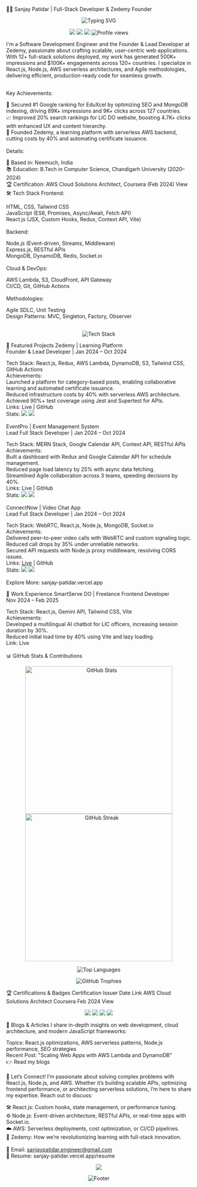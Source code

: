 👨‍💻 Sanjay Patidar | Full-Stack Developer & Zedemy Founder
<p align="center"> <img src="https://readme-typing-svg.herokuapp.com?font=Fira+Code&size=26&pause=800&color=0E75B6&center=true&vCenter=true&width=650&lines=Full-Stack+Engineer+Building+Scalable+Web+Apps;Founder+of+Zedemy+Learning+Platform;Expert+in+React.js,+Node.js,+and+AWS;Driving+500K%2B+Impressions+Globally" alt="Typing SVG" /> </p> <p align="center"> <a href="https://sanjay-patidar.vercel.app"><img src="https://img.shields.io/badge/Portfolio-0E75B6?style=flat&logo=vercel&logoColor=white" /></a> <a href="https://linkedin.com/in/sanjay-patidar"><img src="https://img.shields.io/badge/LinkedIn-0077B5?style=flat&logo=linkedin&logoColor=white" /></a> <a href="mailto:sanjaypatidar.engineer@gmail.com"><img src="https://img.shields.io/badge/Email-D14836?style=flat&logo=gmail&logoColor=white" /></a> <img src="https://komarev.com/ghpvc/?username=hello-developer-sanjay&color=0e75b6&style=flat" alt="Profile views" /> </p>
I'm a Software Development Engineer and the Founder & Lead Developer at Zedemy, passionate about crafting scalable, user-centric web applications. With 12+ full-stack solutions deployed, my work has generated 500K+ impressions and $100K+ engagements across 120+ countries. I specialize in React.js, Node.js, AWS serverless architectures, and Agile methodologies, delivering efficient, production-ready code for seamless growth.<br><br>

Key Achievements:

🥇 Secured #1 Google ranking for EduXcel by optimizing SEO and MongoDB indexing, driving 89K+ impressions and 9K+ clicks across 127 countries.<br>
📈 Improved 20% search rankings for LIC DO website, boosting 4.7K+ clicks with enhanced UX and content hierarchy.<br>
🚀 Founded Zedemy, a learning platform with serverless AWS backend, cutting costs by 40% and automating certificate issuance.<br><br>
Details:

📍 Based in: Neemuch, India<br>
📚 Education: B.Tech in Computer Science, Chandigarh University (2020–2024)<br>
🏆 Certification: AWS Cloud Solutions Architect, Coursera (Feb 2024) View<br>
🛠️ Tech Stack
Frontend:<br>

HTML, CSS, Tailwind CSS<br>
JavaScript (ES6, Promises, Async/Await, Fetch API)<br>
React.js (JSX, Custom Hooks, Redux, Context API, Vite)<br><br>
Backend:<br>

Node.js (Event-driven, Streams, Middleware)<br>
Express.js, RESTful APIs<br>
MongoDB, DynamoDB, Redis, Socket.io<br><br>
Cloud & DevOps:<br>

AWS Lambda, S3, CloudFront, API Gateway<br>
CI/CD, Git, GitHub Actions<br><br>
Methodologies:<br>

Agile SDLC, Unit Testing<br>
Design Patterns: MVC, Singleton, Factory, Observer<br><br>
<p align="center"> <img src="https://skillicons.dev/icons?i=html,css,tailwind,js,react,redux,nodejs,express,mongodb,dynamodb,redis,aws,git,githubactions,vite" alt="Tech Stack" /> </p>
🌟 Featured Projects
Zedemy | Learning Platform<br>
Founder & Lead Developer | Jan 2024 – Oct 2024<br>

Tech Stack: React.js, Redux, AWS Lambda, DynamoDB, S3, Tailwind CSS, GitHub Actions<br>
Achievements:<br>
Launched a platform for category-based posts, enabling collaborative learning and automated certificate issuance.<br>
Reduced infrastructure costs by 40% with serverless AWS architecture.<br>
Achieved 90%+ test coverage using Jest and Supertest for APIs.<br>
Links: Live | GitHub<br>
Stats: <img src="https://img.shields.io/github/stars/hello-developer-sanjay/zedemy?style=social" /> <img src="https://img.shields.io/github/forks/hello-developer-sanjay/zedemy?style=social" /><br><br>
EventPro | Event Management System<br>
Lead Full Stack Developer | Jan 2024 – Oct 2024<br>

Tech Stack: MERN Stack, Google Calendar API, Context API, RESTful APIs<br>
Achievements:<br>
Built a dashboard with Redux and Google Calendar API for schedule management.<br>
Reduced page load latency by 25% with async data fetching.<br>
Streamlined Agile collaboration across 3 teams, speeding decisions by 40%.<br>
Links: Live | GitHub<br>
Stats: <img src="https://img.shields.io/github/stars/hello-developer-sanjay/EventPro-Frontend?style=social" /> <img src="https://img.shields.io/github/forks/hello-developer-sanjay/EventPro-Frontend?style=social" /><br><br>
ConnectNow | Video Chat App<br>
Lead Full Stack Developer | Jan 2024 – Oct 2024<br>

Tech Stack: WebRTC, React.js, Node.js, MongoDB, Socket.io<br>
Achievements:<br>
Delivered peer-to-peer video calls with WebRTC and custom signaling logic.<br>
Reduced call drops by 35% under unreliable networks.<br>
Secured API requests with Node.js proxy middleware, resolving CORS issues.<br>
Links: [Live](https://connectnow.vercel.app) | GitHub<br>
Stats: <img src="https://img.shields.io/github/stars/hello-developer-sanjay/ConnectNow-frontend?style=social" /> <img src="https://img.shields.io/github/forks/hello-developer-sanjay/ConnectNow-frontend?style=social" /><br><br>
Explore More: sanjay-patidar.vercel.app<br>

💼 Work Experience
SmartServe DO | Freelance Frontend Developer<br>
Nov 2024 – Feb 2025<br>

Tech Stack: React.js, Gemini API, Tailwind CSS, Vite<br>
Achievements:<br>
Developed a multilingual AI chatbot for LIC officers, increasing session duration by 30%.<br>
Reduced initial load time by 40% using Vite and lazy loading.<br>
Link: Live<br><br>
📊 GitHub Stats & Contributions
<p align="center"> <img src="https://github-readme-stats.vercel.app/api?username=hello-developer-sanjay&show_icons=true&theme=radical" alt="GitHub Stats" width="400" /> <img src="https://github-readme-streak-stats.herokuapp.com/?user=hello-developer-sanjay&theme=radical" alt="GitHub Streak" width="400" /> </p> <p align="center"> <img src="https://github-readme-stats.vercel.app/api/top-langs?username=hello-developer-sanjay&show_icons=true&locale=en&layout=compact&theme=radical" alt="Top Languages" /> </p> <p align="center"> <img src="https://github-profile-trophy.vercel.app/?username=hello-developer-sanjay&theme=radical&no-frame=true" alt="GitHub Trophies" /> </p>
🏆 Certifications & Badges
Certification	Issuer	Date	Link
AWS Cloud Solutions Architect	Coursera	Feb 2024	View
<p align="center"> <img src="https://img.shields.io/badge/React.js-Expert-61DAFB?logo=react" /> <img src="https://img.shields.io/badge/Node.js-Advanced-339933?logo=nodedotjs" /> <img src="https://img.shields.io/badge/AWS-Certified-FF9900?logo=amazonaws" /> <img src="https://img.shields.io/badge/MERN_Stack-Proficient-000000?logo=javascript" /> </p>
📝 Blogs & Articles
I share in-depth insights on web development, cloud architecture, and modern JavaScript frameworks:<br>

Topics: React.js optimizations, AWS serverless patterns, Node.js performance, SEO strategies<br>
Recent Post: "Scaling Web Apps with AWS Lambda and DynamoDB"<br> 👉 Read my blogs<br><br>
💬 Let’s Connect!
I’m passionate about solving complex problems with React.js, Node.js, and AWS. Whether it’s building scalable APIs, optimizing frontend performance, or architecting serverless solutions, I’m here to share my expertise. Reach out to discuss:<br>

🛠️ React.js: Custom hooks, state management, or performance tuning.<br>
⚙️ Node.js: Event-driven architecture, RESTful APIs, or real-time apps with Socket.io.<br>
☁️ AWS: Serverless deployments, cost optimization, or CI/CD pipelines.<br>
🚀 Zedemy: How we’re revolutionizing learning with full-stack innovation.<br><br>
📧 Email: sanjaypatidar.engineer@gmail.com<br>
📄 Resume: sanjay-patidar.vercel.app/resume<br>

<p align="center"> <a href="https://github.com/hello-developer-sanjay"><img src="https://img.shields.io/github/followers/hello-developer-sanjay?label=Follow&style=social" /></a> </p> <p align="center"> <img src="https://capsule-render.vercel.app/api?type=waving&color=0E75B6&height=100&section=footer" alt="Footer" /> </p>
